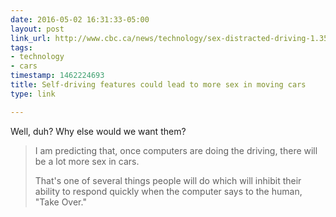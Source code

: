 ```yaml
---
date: 2016-05-02 16:31:33-05:00
layout: post
link_url: http://www.cbc.ca/news/technology/sex-distracted-driving-1.3562029
tags:
- technology
- cars
timestamp: 1462224693
title: Self-driving features could lead to more sex in moving cars
type: link

---
```

Well, duh? Why else would we want them?

> I am predicting that, once computers are doing the driving, there will be a lot more sex in cars.
>
> That's one of several things people will do which will inhibit their ability to respond quickly when the computer says to the human, "Take Over."